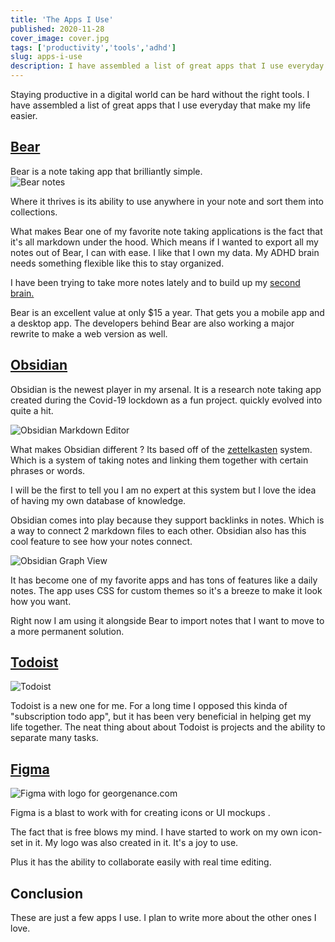 ```yaml
---
title: 'The Apps I Use'
published: 2020-11-28
cover_image: cover.jpg
tags: ['productivity','tools','adhd']
slug: apps-i-use
description: I have assembled a list of great apps that I use everyday that make my life easier
---
```


Staying productive in a digital world can be hard without the right tools. I have assembled a list of great apps that I use everyday that make my life easier. 

## [Bear](https://bear.app)
Bear is a note taking app that brilliantly simple.  
![Bear notes](bear.png)

Where it thrives is its ability to use anywhere in your note and sort them into collections. 

What makes Bear one of my favorite note taking applications is the fact that it's all markdown under the hood. Which means if I wanted to export all my notes out of Bear, I can with ease. I like that I own my data. My ADHD brain needs something flexible like this to stay organized. 

I have been trying to take more notes lately and to build up my [second brain.](https://fortelabs.co/blog/basboverview/)

Bear is an excellent value at only $15 a year.  That gets you a mobile app and a desktop app. The developers behind Bear are also working a major rewrite to make a web version as well.



## [Obsidian](https://obsidian.md)

Obsidian is the newest player in my arsenal. It is a research note taking app created during the Covid-19 lockdown as a fun project. quickly evolved into quite a hit.

![Obsidian Markdown Editor](obsidian.png)


What makes Obsidian different ? Its based off of the [zettelkasten](https://en.wikipedia.org/wiki/Zettelkasten) system.  Which is a system of taking notes and linking them together with certain phrases or words. 

I will be the first to tell you I am no expert at this system but I love the idea of having my own database of knowledge. 

Obsidian comes into play because they support backlinks in notes. Which is a way to connect 2 markdown files to each other. Obsidian also has this cool feature to see how your notes connect. 


![Obsidian Graph View](obsidian-2.png)



It has become one of my favorite apps and has tons of features like a daily notes. The app uses CSS for custom themes so it's a breeze to make it look how you want. 

Right now I am using it alongside Bear to import notes that I want to move to a more permanent solution.

## [Todoist](https://todoist.com/r/georgenancejr_ujvbmr)
![Todoist](todoist.png)

Todoist is a new one for me. For a long time I opposed this kinda of "subscription todo app", but it has been very beneficial in helping get my life together.  The neat thing about about Todoist is projects and the ability to separate many tasks. 

## [Figma](https://www.figma.com)
![Figma with logo for georgenance.com](figma.png)



Figma is a blast to work with for creating icons or UI mockups . 

The fact that is free blows my mind.  I have started to work on my own icon-set in it. My logo was also created in it. It's a joy to use. 

Plus it has the ability to collaborate easily with real time editing.


## Conclusion

These are just a few apps I use. I plan to write more about the other ones I love. 